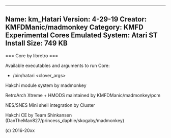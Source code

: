-----------------------
Name: km_Hatari
Version: 4-29-19
Creator: KMFDManic/madmonkey
Category: KMFD Experimental Cores
Emulated System: Atari ST
Install Size: 749 KB
-----------------------
=== Core by libretro ===

Available executables and arguments to run Core:
- /bin/hatari <rom> <clover_args>
 
Hakchi module system by madmonkey

RetroArch Xtreme + HMODS maintained by KMFDManic/madmonkey/pcm

NES/SNES Mini shell integration by Cluster

Hakchi CE by Team Shinkansen (DanTheMan827/princess_daphie/skogaby/madmonkey)

(c) 2016-20xx
